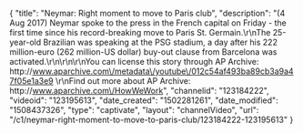 {
    "title": "Neymar: Right moment to move to Paris club",
    "description": "(4 Aug 2017) Neymar spoke to the press in the French capital on Friday - the first time since his record-breaking move to Paris St. Germain.\r\nThe 25-year-old Brazilian was speaking at the PSG stadium, a day after his 222 million-euro (262 million-US dollar) buy-out clause from Barcelona was activated.\r\n\r\n\r\nYou can license this story through AP Archive: http:\/\/www.aparchive.com\/metadata\/youtube\/012c54af493ba89cb3a9a47f05e1a3e9 \r\nFind out more about AP Archive: http:\/\/www.aparchive.com\/HowWeWork",
    "channelid": "123184222",
    "videoid": "123195613",
    "date_created": "1502281261",
    "date_modified": "1508437326",
    "type": "captivate",
    "layout": "channelVideo",
    "url": "\/c1\/neymar-right-moment-to-move-to-paris-club\/123184222-123195613"
}